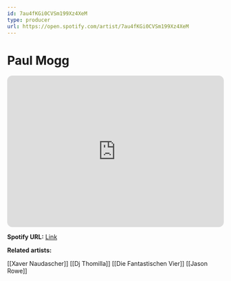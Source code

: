 ```yaml
---
id: 7au4fKGi0CVSm199Xz4XeM
type: producer
url: https://open.spotify.com/artist/7au4fKGi0CVSm199Xz4XeM
---
```

# Paul Mogg

<iframe style="border-radius:12px" src="https://open.spotify.com/embed/artist/7au4fKGi0CVSm199Xz4XeM" width="100%" height="352" frameBorder="0" allowfullscreen="" allow="autoplay; clipboard-write; encrypted-media; fullscreen; picture-in-picture" loading="lazy"></iframe>

**Spotify URL:** [Link](https://open.spotify.com/artist/7au4fKGi0CVSm199Xz4XeM)

**Related artists:**

[[Xaver Naudascher]]
[[Dj Thomilla]]
[[Die Fantastischen Vier]]
[[Jason Rowe]]
